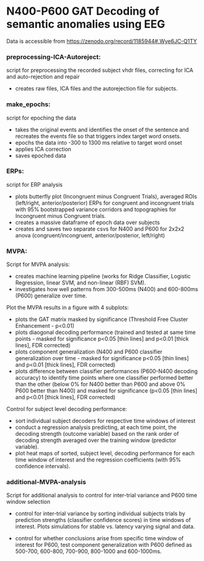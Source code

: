 # N400-P600 GAT Decoding of semantic anomalies using EEG

Data is accessible from https://zenodo.org/record/1185944#.Wye6JC-Q1TY 

### preprocessing-ICA-Autoreject: 
 script for preprocessing the recorded subject vhdr files, correcting for ICA and auto-rejection and repair
 - creates raw files, ICA files and the autorejection file for subjects.
 

### make_epochs: 
 script for epoching the data
 - takes the original events and identifies the onset of the sentence and recreates the events file so that triggers index target word onsets.
 - epochs the data into -300 to 1300 ms relative to target word onset
 - applies ICA correction
 - saves epoched data


### ERPs:
 script for ERP analysis
- plots butterfly plot (Incongruent minus Congruent Trials), averaged ROIs (left/right, anterior/posterior) ERPs for congruent and incongruent trials with 95% bootstrapped variance corridors and topographies for Incongruent minus Congruent trials.
- creates a massive dataframe of epoch data over subjects
- creates and saves two separate csvs for N400 and P600 for 2x2x2 anova (congruent/incongruent, anterior/posterior, left/right)


### MVPA: 
 Script for MVPA analysis:
- creates machine learning pipeline (works for Ridge Classifier, Logistic Regression, linear SVM, and non-linear (RBF) SVM).
- investigates how well patterns from 300-500ms (N400) and 600-800ms (P600) generalize over time.

 Plot the MVPA results in a figure with 4 subplots:
- plots the GAT matrix masked by significance (Threshold Free Cluster Enhancement - p<0.01)
- plots diaogonal decoding performance (trained and tested at same time points - masked for significance p<0.05 [thin lines] and p<0.01 [thick lines], FDR corrected) 
- plots component generalization (N400 and P600 classifier generalization over time - masked for significance p<0.05 [thin lines] and p<0.01 [thick lines], FDR corrected)
- plots difference between classifier performances (P600-N400 decoding accuracy) to identify time points where one classifier performed better than the other (below 0% for N400 better than P600 and above 0% P600 better than N400) and masked for significance (p<0.05 [thin lines] and p<0.01 [thick lines], FDR corrected) 

 Control for subject level decoding performance:
- sort individual subject decoders for respective time windows of interest
- conduct a regression analysis predicting, at each time point, the decoding strength (outcome variable) based on the rank order of decoding strength averaged over the training window (predictor variable).
- plot heat maps of sorted, subject level, decoding performance for each time window of interest and the regression coefficients (with 95% confidence intervals).


### additional-MVPA-analysis
Script for additional analysis to control for inter-trial variance and P600 time window selection

- control for inter-trial variance by sorting individual subjects trials by prediction strengths (classifier confidence scores) in time windows of interest. Plots simulations for stable vs. latency varying signal and data.

- control for whether conclusions arise from specific time window of interest for P600, test component generalization with P600 defined as 500-700, 600-800, 700-900, 800-1000 and 600-1000ms.
